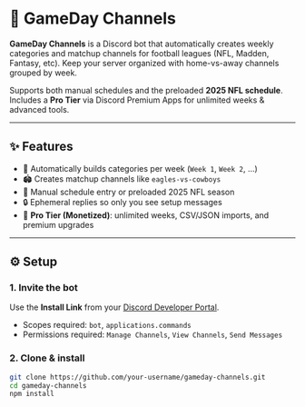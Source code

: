 # 🏈 GameDay Channels

**GameDay Channels** is a Discord bot that automatically creates weekly categories and matchup channels for football leagues (NFL, Madden, Fantasy, etc). Keep your server organized with home-vs-away channels grouped by week.  

Supports both manual schedules and the preloaded **2025 NFL schedule**.  
Includes a **Pro Tier** via Discord Premium Apps for unlimited weeks & advanced tools.  

---

## ✨ Features
- 📅 Automatically builds categories per week (`Week 1`, `Week 2`, …)  
- 🏟️ Creates matchup channels like `eagles-vs-cowboys`  
- 📝 Manual schedule entry or preloaded 2025 NFL season  
- 🔒 Ephemeral replies so only you see setup messages  
- 💎 **Pro Tier (Monetized)**: unlimited weeks, CSV/JSON imports, and premium upgrades  

---

## ⚙️ Setup

### 1. Invite the bot
Use the **Install Link** from your [Discord Developer Portal](https://discord.com/developers/applications).  
- Scopes required: `bot`, `applications.commands`  
- Permissions required: `Manage Channels`, `View Channels`, `Send Messages`  

### 2. Clone & install
```bash
git clone https://github.com/your-username/gameday-channels.git
cd gameday-channels
npm install
